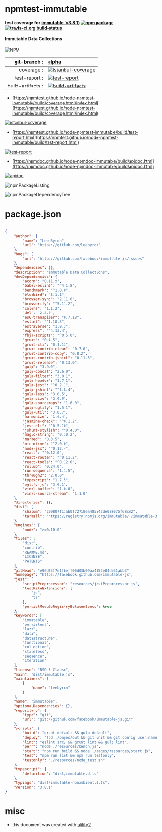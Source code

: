 # npmtest-immutable

#### test coverage for  [immutable (v3.8.1)](https://facebook.github.com/immutable-js)  [![npm package](https://img.shields.io/npm/v/npmtest-immutable.svg?style=flat-square)](https://www.npmjs.org/package/npmtest-immutable) [![travis-ci.org build-status](https://api.travis-ci.org/npmtest/node-npmtest-immutable.svg)](https://travis-ci.org/npmtest/node-npmtest-immutable)

#### Immutable Data Collections

[![NPM](https://nodei.co/npm/immutable.png?downloads=true&downloadRank=true&stars=true)](https://www.npmjs.com/package/immutable)

| git-branch : | [alpha](https://github.com/npmtest/node-npmtest-immutable/tree/alpha)|
|--:|:--|
| coverage : | [![istanbul-coverage](https://npmtest.github.io/node-npmtest-immutable/build/coverage.badge.svg)](https://npmtest.github.io/node-npmtest-immutable/build/coverage.html/index.html)|
| test-report : | [![test-report](https://npmtest.github.io/node-npmtest-immutable/build/test-report.badge.svg)](https://npmtest.github.io/node-npmtest-immutable/build/test-report.html)|
| build-artifacts : | [![build-artifacts](https://npmtest.github.io/node-npmtest-immutable/glyphicons_144_folder_open.png)](https://github.com/npmtest/node-npmtest-immutable/tree/gh-pages/build)|

- [https://npmtest.github.io/node-npmtest-immutable/build/coverage.html/index.html](https://npmtest.github.io/node-npmtest-immutable/build/coverage.html/index.html)

[![istanbul-coverage](https://npmtest.github.io/node-npmtest-immutable/build/screenCapture.buildCi.browser.%252Ftmp%252Fbuild%252Fcoverage.lib.html.png)](https://npmtest.github.io/node-npmtest-immutable/build/coverage.html/index.html)

- [https://npmtest.github.io/node-npmtest-immutable/build/test-report.html](https://npmtest.github.io/node-npmtest-immutable/build/test-report.html)

[![test-report](https://npmtest.github.io/node-npmtest-immutable/build/screenCapture.buildCi.browser.%252Ftmp%252Fbuild%252Ftest-report.html.png)](https://npmtest.github.io/node-npmtest-immutable/build/test-report.html)

- [https://npmdoc.github.io/node-npmdoc-immutable/build/apidoc.html](https://npmdoc.github.io/node-npmdoc-immutable/build/apidoc.html)

[![apidoc](https://npmdoc.github.io/node-npmdoc-immutable/build/screenCapture.buildCi.browser.%252Ftmp%252Fbuild%252Fapidoc.html.png)](https://npmdoc.github.io/node-npmdoc-immutable/build/apidoc.html)

![npmPackageListing](https://npmtest.github.io/node-npmtest-immutable/build/screenCapture.npmPackageListing.svg)

![npmPackageDependencyTree](https://npmtest.github.io/node-npmtest-immutable/build/screenCapture.npmPackageDependencyTree.svg)



# package.json

```json

{
    "author": {
        "name": "Lee Byron",
        "url": "https://github.com/leebyron"
    },
    "bugs": {
        "url": "https://github.com/facebook/immutable-js/issues"
    },
    "dependencies": {},
    "description": "Immutable Data Collections",
    "devDependencies": {
        "acorn": "0.11.x",
        "babel-eslint": "^4.1.8",
        "benchmark": "^1.0.0",
        "bluebird": "3.1.1",
        "browser-sync": "2.11.0",
        "browserify": "^5.11.2",
        "colors": "1.1.2",
        "del": "2.2.0",
        "es6-transpiler": "0.7.18",
        "eslint": "^1.10.3",
        "estraverse": "1.9.3",
        "express": "^4.13.4",
        "fbjs-scripts": "^0.5.0",
        "grunt": "0.4.5",
        "grunt-cli": "0.1.13",
        "grunt-contrib-clean": "0.7.0",
        "grunt-contrib-copy": "0.8.2",
        "grunt-contrib-jshint": "0.11.3",
        "grunt-release": "0.13.0",
        "gulp": "3.9.0",
        "gulp-concat": "2.6.0",
        "gulp-filter": "3.0.1",
        "gulp-header": "1.7.1",
        "gulp-jest": "^0.2.1",
        "gulp-jshint": "^1.8.4",
        "gulp-less": "3.0.5",
        "gulp-size": "2.0.0",
        "gulp-sourcemaps": "1.6.0",
        "gulp-uglify": "1.5.1",
        "gulp-util": "3.0.7",
        "harmonize": "1.4.4",
        "jasmine-check": "^0.1.2",
        "jest-cli": "^0.5.10",
        "jshint-stylish": "^0.4.0",
        "magic-string": "0.10.2",
        "marked": "0.3.5",
        "microtime": "^2.0.0",
        "node-jsx": "^0.12.4",
        "react": "^0.12.0",
        "react-router": "^0.11.2",
        "react-tools": "^0.12.0",
        "rollup": "0.24.0",
        "run-sequence": "1.1.5",
        "through2": "2.0.0",
        "typescript": "1.7.5",
        "uglify-js": "2.6.1",
        "vinyl-buffer": "1.0.0",
        "vinyl-source-stream": "1.1.0"
    },
    "directories": {},
    "dist": {
        "shasum": "200807f11ab0f72710ea485542de088075f68cd2",
        "tarball": "https://registry.npmjs.org/immutable/-/immutable-3.8.1.tgz"
    },
    "engines": {
        "node": ">=0.10.0"
    },
    "files": [
        "dist",
        "contrib",
        "README.md",
        "LICENSE",
        "PATENTS"
    ],
    "gitHead": "e96d73f7e1fbeff00d03b09aa4352e04de61abb3",
    "homepage": "https://facebook.github.com/immutable-js",
    "jest": {
        "scriptPreprocessor": "resources/jestPreprocessor.js",
        "testFileExtensions": [
            "js",
            "ts"
        ],
        "persistModuleRegistryBetweenSpecs": true
    },
    "keywords": [
        "immutable",
        "persistent",
        "lazy",
        "data",
        "datastructure",
        "functional",
        "collection",
        "stateless",
        "sequence",
        "iteration"
    ],
    "license": "BSD-3-Clause",
    "main": "dist/immutable.js",
    "maintainers": [
        {
            "name": "leebyron"
        }
    ],
    "name": "immutable",
    "optionalDependencies": {},
    "repository": {
        "type": "git",
        "url": "git://github.com/facebook/immutable-js.git"
    },
    "scripts": {
        "build": "grunt default && gulp default",
        "deploy": "(cd ./pages/out && git init && git config user.name \"Travis CI\" && git config user.email \"github@fb.com\" && git add . && git commit -m \"Deploy to GitHub Pages\" && git push --force --quiet \"https://${GH_TOKEN}@github.com/facebook/immutable-js.git\" master:gh-pages > /dev/null 2>1)",
        "lint": "eslint src/ && grunt lint && gulp lint",
        "perf": "node ./resources/bench.js",
        "start": "npm run build && node ./pages/resources/start.js",
        "test": "npm run lint && npm run testonly",
        "testonly": "./resources/node_test.sh"
    },
    "typescript": {
        "definition": "dist/immutable.d.ts"
    },
    "typings": "dist/immutable-nonambient.d.ts",
    "version": "3.8.1"
}
```



# misc
- this document was created with [utility2](https://github.com/kaizhu256/node-utility2)
